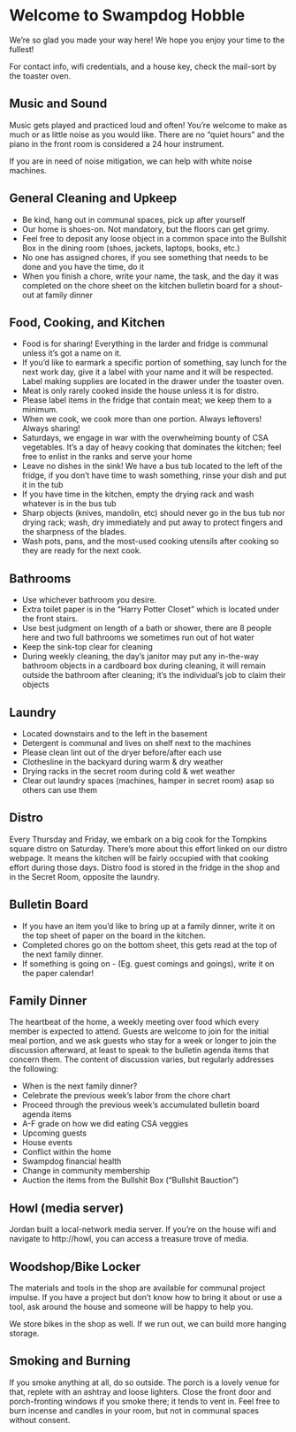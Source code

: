 # Welcome to Swampdog Hobble

We’re so glad you made your way here! We hope you enjoy your time to the fullest!

For contact info, wifi credentials, and a house key, check the mail-sort by the toaster oven.

## Music and Sound

Music gets played and practiced loud and often! You’re welcome to make as much or as little noise as you would like. There are no “quiet hours” and the piano in the front room is considered a 24 hour instrument. 

If you are in need of noise mitigation, we can help with white noise machines.

## General Cleaning and Upkeep

+ Be kind, hang out in communal spaces, pick up after yourself
+ Our home is shoes-on. Not mandatory, but the floors can get grimy.
+ Feel free to deposit any loose object in a common space into the Bullshit Box in the dining room (shoes, jackets, laptops, books, etc.)
+ No one has assigned chores, if you see something that needs to be done and you have the time, do it
+ When you finish a chore, write your name, the task, and the day it was completed on the chore sheet on the kitchen bulletin board for a shout-out at family dinner

## Food, Cooking, and Kitchen

+ Food is for sharing! Everything in the larder and fridge is communal unless it’s got a name on it.
+ If you’d like to earmark a specific portion of something, say lunch for the next work day, give it a label with your name and it will be respected. Label making supplies are located in the drawer under the toaster oven.
+ Meat is only rarely cooked inside the house unless it is for distro.
+ Please label items in the fridge that contain meat; we keep them to a minimum. 
+ When we cook, we cook more than one portion. Always leftovers! Always sharing!
+ Saturdays, we engage in war with the overwhelming bounty of CSA vegetables. It’s a day of heavy cooking that dominates the kitchen; feel free to enlist in the ranks and serve your home
+ Leave no dishes in the sink! We have a bus tub located to the left of the fridge, if you don’t have time to wash something, rinse your dish and put it in the tub
+ If you have time in the kitchen, empty the drying rack and wash whatever is in the bus tub
+ Sharp objects (knives, mandolin, etc) should never go in the bus tub nor drying rack; wash, dry immediately and put away to protect fingers and the sharpness of the blades.
+ Wash pots, pans, and the most-used cooking utensils after cooking so they are ready for the next cook.

## Bathrooms

+ Use whichever bathroom you desire. 
+ Extra toilet paper is in the “Harry Potter Closet” which is located under the front stairs. 
+ Use best judgment on length of a bath or shower, there are 8 people here and two full bathrooms we sometimes run out of hot water
+ Keep the sink-top clear for cleaning
+ During weekly cleaning, the day’s janitor may put any in-the-way bathroom objects in a cardboard box during cleaning, it will remain outside the bathroom after cleaning; it’s the individual’s job to claim their objects

## Laundry

+ Located downstairs and to the left in the basement
+ Detergent is communal and lives on shelf next to the machines
+ Please clean lint out of the dryer before/after each use
+ Clothesline in the backyard during warm & dry weather
+ Drying racks in the secret room during cold & wet weather
+ Clear out laundry spaces (machines, hamper in secret room) asap so others can use them

## Distro

Every Thursday and Friday, we embark on a big cook for the Tompkins square distro on Saturday. There’s more about this effort linked on our distro webpage. It means the kitchen will be fairly occupied with that cooking effort during those days. Distro food is stored in the fridge in the shop and in the Secret Room, opposite the laundry.

## Bulletin Board 

+ If you have an item you’d like to bring up at a family dinner, write it on the top sheet of paper on the board in the kitchen. 
+ Completed chores go on the bottom sheet, this gets read at the top of the next family dinner.
+ If something is going on - (Eg. guest comings and goings), write it on the paper calendar! 

## Family Dinner

The heartbeat of the home, a weekly meeting over food which every member is expected to attend. Guests are welcome to join for the initial meal portion, and we ask guests who stay for a week or longer to join the discussion afterward, at least to speak to the bulletin agenda items that concern them. The content of discussion varies, but regularly addresses the following:

+ When is the next family dinner?
+ Celebrate the previous week’s labor from the chore chart
+ Proceed through the previous week’s accumulated bulletin board agenda items
+ A-F grade on how we did eating CSA veggies
+ Upcoming guests
+ House events
+ Conflict within the home
+ Swampdog financial health
+ Change in community membership
+ Auction the items from the Bullshit Box (“Bullshit Bauction”)

## Howl (media server)

Jordan built a local-network media server. If you’re on the house wifi and navigate to http://howl, you can access a treasure trove of media.

## Woodshop/Bike Locker

The materials and tools in the shop are available for communal project impulse. If you have a project but don’t know how to bring it about or use a tool, ask around the house and someone will be happy to help you.

We store bikes in the shop as well. If we run out, we can build more hanging storage.

## Smoking and Burning

If you smoke anything at all, do so outside. The porch is a lovely venue for that, replete with an ashtray and loose lighters. Close the front door and porch-fronting windows if you smoke there; it tends to vent in. Feel free to burn incense and candles in your room, but not in communal spaces without consent.
